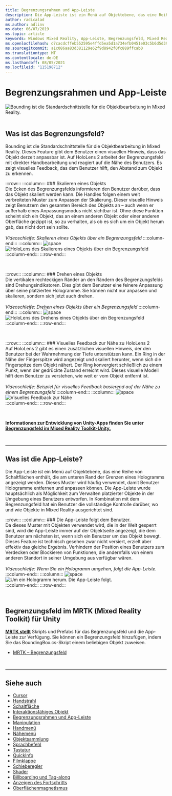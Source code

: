 ```yaml
---
title: Begrenzungsrahmen und App-Leiste
description: Die App-Leiste ist ein Menü auf Objektebene, das eine Reihe von Schaltflächen enthält, die am unteren Rand der Grenzen eines Hologramms angezeigt werden.
author: radicalad
ms.author: adlinv
ms.date: 06/07/2019
ms.topic: article
keywords: Windows Mixed Reality, App-Leiste, Begrenzungsfeld, Mixed Reality-Headset, Windows Mixed Reality-Headset, Virtual Reality-Headset, HoloLens, MRTK, Mixed Reality Toolkit
ms.openlocfilehash: d7cacdcffeb552595e4ffd5ea5d1a734efb0451e03c5b6d5d39e5ea8caf3bd94
ms.sourcegitcommit: a1c086aa83d381129e62f9d8942f0fc889ffcab0
ms.translationtype: MT
ms.contentlocale: de-DE
ms.lasthandoff: 08/05/2021
ms.locfileid: "115198712"
---
```

# <a name="bounding-box-and-app-bar"></a>Begrenzungsrahmen und App-Leiste
![Bounding ist die Standardschnittstelle für die Objektbearbeitung in Mixed Reality.](images/UX_Hero_BoundingBox.jpg)<br>
<br>

## <a name="what-is-the-bounding-box"></a>Was ist das Begrenzungsfeld?

Bounding ist die Standardschnittstelle für die Objektbearbeitung in Mixed Reality. Dieses Feature gibt dem Benutzer einen visuellen Hinweis, dass das Objekt derzeit anpassbar ist. Auf HoloLens 2 arbeitet der Begrenzungsfeld mit direkter Handbearbeitung und reagiert auf die Nähe des Benutzers. Es zeigt visuelles Feedback, das dem Benutzer hilft, den Abstand zum Objekt zu erkennen.

:::row:::
    :::column:::
        ### <a name="scaling-an-objectbr"></a>Skalieren eines Objekts<br>
        Die Ecken des Begrenzungsfelds informieren den Benutzer darüber, dass das Objekt skaliert werden kann. Die Handles folgen einem weit verbreiteten Muster zum Anpassen der Skalierung. Dieser visuelle Hinweis zeigt Benutzern den gesamten Bereich des Objekts an – auch wenn er außerhalb eines Anpassungsmodus nicht sichtbar ist. Ohne diese Funktion scheint sich ein Objekt, das an einem anderen Objekt oder einer anderen Oberfläche gezippt ist, so zu verhalten, als ob es sich um ein Objekt herum gab, das nicht dort sein sollte.<br>
        <br>
        *Videoschleife: Skalieren eines Objekts über ein Begrenzungsfeld*
    :::column-end:::
        :::column:::
        ![space](images/spacer-20x582.png)<br>
       ![HoloLens des Skalierens eines Objekts über ein Begrenzungsfeld](images/HoloLens2_BoundingBox.gif)<br>
    :::column-end:::
:::row-end:::

<br>

:::row:::
    :::column:::
        ### <a name="rotating-an-objectbr"></a>Drehen eines Objekts<br>
        Die vertikalen rechteckigen Ränder an den Rändern des Begrenzungsfelds sind Drehungsindikatoren. Dies gibt dem Benutzer eine feinere Anpassung über seine platzierten Hologramme. Sie können nicht nur anpassen und skalieren, sondern sich jetzt auch drehen.<br>
        <br>
        *Videoschleife: Drehen eines Objekts über ein Begrenzungsfeld*
    :::column-end:::
        :::column:::
        ![space](images/spacer-20x582.png)<br>
       ![HoloLens des Drehens eines Objekts über ein Begrenzungsfeld](images/HoloLens2_BoundingBox_Rotate.gif)<br>
    :::column-end:::
:::row-end:::

<br>

:::row:::
    :::column:::
        ### <a name="visual-feedback-on-hand-proximity-on-hololens-2br"></a>Visuelles Feedback zur Nähe zu HoloLens 2<br>
        Auf HoloLens 2 gibt es einen zusätzlichen visuellen Hinweis, der den Benutzer bei der Wahrnehmung der Tiefe unterstützen kann. Ein Ring in der Nähe der Fingerspitze wird angezeigt und skaliert herunter, wenn sich die Fingerspitze dem Objekt nähert. Der Ring konvergiert schließlich zu einem Punkt, wenn der gedrückte Zustand erreicht wird. Dieses visuelle Modell hilft dem Benutzer zu verstehen, wie weit er vom Objekt entfernt ist.<br>
        <br>
        *Videoschleife: Beispiel für visuelles Feedback basierend auf der Nähe zu einem Begrenzungsfeld*
    :::column-end:::
        :::column:::
        ![space](images/spacer-20x582.png)<br>
       ![Visuelles Feedback zur Nähe](images/HoloLens2_Proximity.gif)<br>
    :::column-end:::
:::row-end:::

<br>

**Informationen zur Entwicklung von Unity-Apps finden Sie unter [Begrenzungsfeld im Mixed Reality Toolkit-Unity.](/windows/mixed-reality/mrtk-unity/features/ux-building-blocks/bounding-box)**

<br>

---

## <a name="what-is-the-app-bar"></a>Was ist die App-Leiste?

Die App-Leiste ist ein Menü auf Objektebene, das eine Reihe von Schaltflächen enthält, die am unteren Rand der Grenzen eines Hologramms angezeigt werden. Dieses Muster wird häufig verwendet, damit Benutzer Hologramme entfernen und anpassen können. Die App-Leiste wurde hauptsächlich als Möglichkeit zum Verwalten platzierter Objekte in der Umgebung eines Benutzers entworfen. In Kombination mit dem Begrenzungsfeld hat ein Benutzer die vollständige Kontrolle darüber, wo und wie Objekte in Mixed Reality ausgerichtet sind.

:::row:::
    :::column:::
        ### <a name="the-app-bar-follows-the-userbr"></a>Die App-Leiste folgt dem Benutzer.<br>
        Da dieses Muster mit Objekten verwendet wird, die in der Welt gesperrt sind, wird die App-Leiste immer auf der Objektseite angezeigt, die dem Benutzer am nächsten ist, wenn sich ein Benutzer um das Objekt bewegt. Dieses Feature ist technisch gesehen zwar nicht versiert, erzielt aber effektiv das gleiche Ergebnis. Verhindern der Position eines Benutzers zum Verdecken oder Blockieren von Funktionen, die andernfalls von einem anderen Standort in seiner Umgebung aus verfügbar wären. <br>
        <br>
        *Videoschleife: Wenn Sie ein Hologramm umgehen, folgt die App-Leiste.*
    :::column-end:::
        :::column:::
        ![space](images/spacer-20x582.png)<br>
       ![Um ein Hologramm herum. Die App-Leiste folgt.](images/HoloLens2_AppBarFollowing.gif)<br>
    :::column-end:::
:::row-end:::

<br>


## <a name="bounding-box-in-mrtk-mixed-reality-toolkit-for-unity"></a>Begrenzungsfeld im MRTK (Mixed Reality Toolkit) für Unity
**[MRTK stellt](https://github.com/Microsoft/MixedRealityToolkit-Unity)** Skripts und Prefabs für das Begrenzungsfeld und die App-Leiste zur Verfügung. Sie können ein Begrenzungsfeld hinzufügen, indem Sie das BoundingBox.cs-Skript einem beliebigen Objekt zuweisen.

* [MRTK – Begrenzungsfeld](/windows/mixed-reality/mrtk-unity/features/ux-building-blocks/bounding-box)


<br>

---


## <a name="see-also"></a>Siehe auch

* [Cursor](cursors.md)
* [Handstrahl](point-and-commit.md)
* [Schaltfläche](button.md)
* [Interaktionsfähiges Objekt](interactable-object.md)
* [Begrenzungsrahmen und App-Leiste](app-bar-and-bounding-box.md)
* [Manipulation](direct-manipulation.md)
* [Handmenü](hand-menu.md)
* [Nähemenü](near-menu.md)
* [Objektsammlung](object-collection.md)
* [Sprachbefehl](voice-input.md)
* [Tastatur](keyboard.md)
* [QuickInfo](tooltip.md)
* [Filmklappe](slate.md)
* [Schieberegler](slider.md)
* [Shader](shader.md)
* [Billboarding und Tag-along](billboarding-and-tag-along.md)
* [Anzeigen des Fortschritts](progress.md)
* [Oberflächenmagnetismus](surface-magnetism.md)